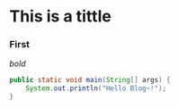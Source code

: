 # This is a tittle

### First

*bold*

```java
public static void main(String[] args) {
    System.out.println("Hello Blog~!");
}
```